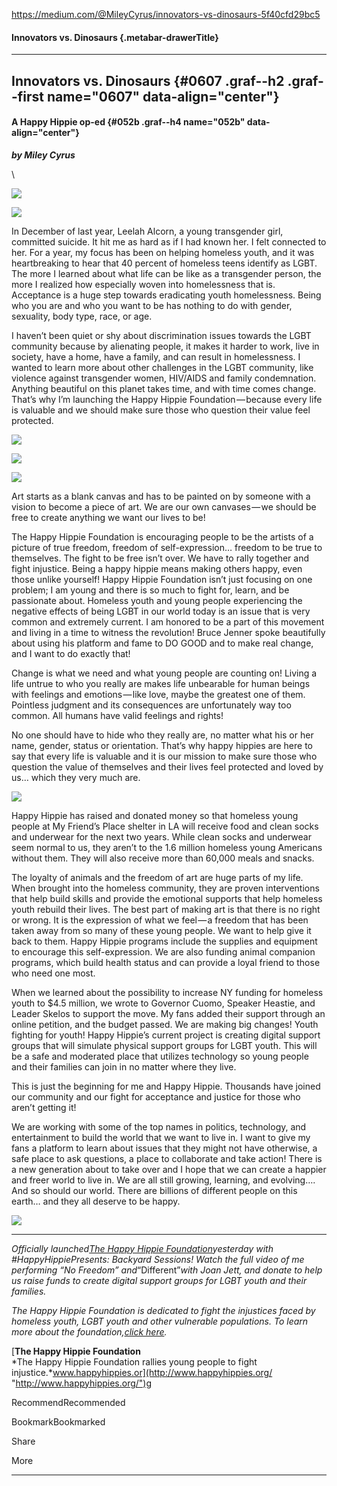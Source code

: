 
https://medium.com/@MileyCyrus/innovators-vs-dinosaurs-5f40cfd29bc5

#### Innovators vs. Dinosaurs {.metabar-drawerTitle}

* * * * *

Innovators vs. Dinosaurs {#0607 .graf--h2 .graf--first name="0607" data-align="center"}
------------------------

#### A Happy Hippie op-ed {#052b .graf--h4 name="052b" data-align="center"}

***by Miley Cyrus***

\

![](https://d262ilb51hltx0.cloudfront.net/max/800/1*lRLnWMYc1LiALmXDhn9mNA@2x.png)

![](https://d262ilb51hltx0.cloudfront.net/max/2000/1*6XCYvfRPgHNR6QrV25lPhg.jpeg)

In December of last year, Leelah Alcorn, a young transgender girl,
committed suicide. It hit me as hard as if I had known her. I felt
connected to her. For a year, my focus has been on helping homeless
youth, and it was heartbreaking to hear that 40 percent of homeless
teens identify as LGBT. The more I learned about what life can be like
as a transgender person, the more I realized how especially woven into
homelessness that is. Acceptance is a huge step towards eradicating
youth homelessness. Being who you are and who you want to be has nothing
to do with gender, sexuality, body type, race, or age.

I haven’t been quiet or shy about discrimination issues towards the LGBT
community because by alienating people, it makes it harder to work, live
in society, have a home, have a family, and can result in homelessness.
I wanted to learn more about other challenges in the LGBT community,
like violence against transgender women, HIV/AIDS and family
condemnation. Anything beautiful on this planet takes time, and with
time comes change. That’s why I’m launching the Happy Hippie
Foundation — because every life is valuable and we should make sure
those who question their value feel protected.

![](https://d262ilb51hltx0.cloudfront.net/max/600/1*vvCSdY_z1qAdCiIrb9PYjg.jpeg)

![](https://d262ilb51hltx0.cloudfront.net/max/600/1*2MhRwBfiAaPLzznZivJy8A.jpeg)

![](https://d262ilb51hltx0.cloudfront.net/max/1200/1*KvUQnRq-FmqopzJenpfopw.jpeg)

Art starts as a blank canvas and has to be painted on by someone with a
vision to become a piece of art. We are our own canvases — we should be
free to create anything we want our lives to be!

The Happy Hippie Foundation is encouraging people to be the artists of a
picture of true freedom, freedom of self-expression… freedom to be true
to themselves. The fight to be free isn’t over. We have to rally
together and fight injustice. Being a happy hippie means making others
happy, even those unlike yourself! Happy Hippie Foundation isn’t just
focusing on one problem; I am young and there is so much to fight for,
learn, and be passionate about. Homeless youth and young people
experiencing the negative effects of being LGBT in our world today is an
issue that is very common and extremely current. I am honored to be a
part of this movement and living in a time to witness the revolution!
Bruce Jenner spoke beautifully about using his platform and fame to DO
GOOD and to make real change, and I want to do exactly that!

Change is what we need and what young people are counting on! Living a
life untrue to who you really are makes life unbearable for human beings
with feelings and emotions — like love, maybe the greatest one of them.
Pointless judgment and its consequences are unfortunately way too
common. All humans have valid feelings and rights!

No one should have to hide who they really are, no matter what his or
her name, gender, status or orientation. That’s why happy hippies are
here to say that every life is valuable and it is our mission to make
sure those who question the value of themselves and their lives feel
protected and loved by us… which they very much are.

![](https://d262ilb51hltx0.cloudfront.net/max/2000/1*ysiu0WlzXXyyztyLa40bcw.jpeg)

Happy Hippie has raised and donated money so that homeless young people
at My Friend’s Place shelter in LA will receive food and clean socks and
underwear for the next two years. While clean socks and underwear seem
normal to us, they aren’t to the 1.6 million homeless young Americans
without them. They will also receive more than 60,000 meals and snacks.

The loyalty of animals and the freedom of art are huge parts of my life.
When brought into the homeless community, they are proven interventions
that help build skills and provide the emotional supports that help
homeless youth rebuild their lives. The best part of making art is that
there is no right or wrong. It is the expression of what we feel — a
freedom that has been taken away from so many of these young people. We
want to help give it back to them. Happy Hippie programs include the
supplies and equipment to encourage this self-expression. We are also
funding animal companion programs, which build health status and can
provide a loyal friend to those who need one most.

When we learned about the possibility to increase NY funding for
homeless youth to \$4.5 million, we wrote to Governor Cuomo, Speaker
Heastie, and Leader Skelos to support the move. My fans added their
support through an online petition, and the budget passed. We are making
big changes! Youth fighting for youth! Happy Hippie’s current project is
creating digital support groups that will simulate physical support
groups for LGBT youth. This will be a safe and moderated place that
utilizes technology so young people and their families can join in no
matter where they live.

This is just the beginning for me and Happy Hippie. Thousands have
joined our community and our fight for acceptance and justice for those
who aren’t getting it!

We are working with some of the top names in politics, technology, and
entertainment to build the world that we want to live in. I want to give
my fans a platform to learn about issues that they might not have
otherwise, a safe place to ask questions, a place to collaborate and
take action! There is a new generation about to take over and I hope
that we can create a happier and freer world to live in. We are all
still growing, learning, and evolving…. And so should our world. There
are billions of different people on this earth… and they all deserve to
be happy.

[![](https://d262ilb51hltx0.cloudfront.net/max/800/1*WoyxZRynnqQ44RDRm0Dktg@2x.png)](http://www.happyhippies.org/#donate)

* * * * *

*Officially launched*[*The Happy Hippie
Foundation*](https://www.facebook.com/HappyHippieFoundation)*yesterday
with ‪\#‎HappyHippiePresents‬: Backyard Sessions! Watch the full video
of me performing “*No Freedom*” and*“Different”*with Joan Jett, and
donate to help us raise funds to create digital support groups for LGBT
youth and their families.*

*The Happy Hippie Foundation is dedicated to fight the injustices faced
by homeless youth, LGBT youth and other vulnerable populations. To learn
more about the foundation,*[*click
here*](http://miley.lk/happyhippie)*.*

[](http://www.happyhippies.org/)[**The Happy Hippie Foundation**\
*The Happy Hippie Foundation rallies young people to fight
injustice.*www.happyhippies.or](http://www.happyhippies.org/ "http://www.happyhippies.org/")g

RecommendRecommended

BookmarkBookmarked

Share

More

* * * * *

